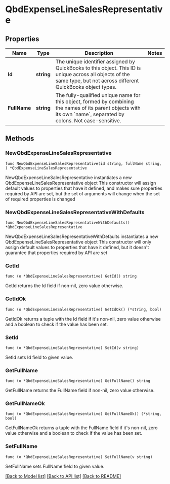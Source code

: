 # QbdExpenseLineSalesRepresentative

## Properties

Name | Type | Description | Notes
------------ | ------------- | ------------- | -------------
**Id** | **string** | The unique identifier assigned by QuickBooks to this object. This ID is unique across all objects of the same type, but not across different QuickBooks object types. | 
**FullName** | **string** | The fully-qualified unique name for this object, formed by combining the names of its parent objects with its own &#x60;name&#x60;, separated by colons. Not case-sensitive. | 

## Methods

### NewQbdExpenseLineSalesRepresentative

`func NewQbdExpenseLineSalesRepresentative(id string, fullName string, ) *QbdExpenseLineSalesRepresentative`

NewQbdExpenseLineSalesRepresentative instantiates a new QbdExpenseLineSalesRepresentative object
This constructor will assign default values to properties that have it defined,
and makes sure properties required by API are set, but the set of arguments
will change when the set of required properties is changed

### NewQbdExpenseLineSalesRepresentativeWithDefaults

`func NewQbdExpenseLineSalesRepresentativeWithDefaults() *QbdExpenseLineSalesRepresentative`

NewQbdExpenseLineSalesRepresentativeWithDefaults instantiates a new QbdExpenseLineSalesRepresentative object
This constructor will only assign default values to properties that have it defined,
but it doesn't guarantee that properties required by API are set

### GetId

`func (o *QbdExpenseLineSalesRepresentative) GetId() string`

GetId returns the Id field if non-nil, zero value otherwise.

### GetIdOk

`func (o *QbdExpenseLineSalesRepresentative) GetIdOk() (*string, bool)`

GetIdOk returns a tuple with the Id field if it's non-nil, zero value otherwise
and a boolean to check if the value has been set.

### SetId

`func (o *QbdExpenseLineSalesRepresentative) SetId(v string)`

SetId sets Id field to given value.


### GetFullName

`func (o *QbdExpenseLineSalesRepresentative) GetFullName() string`

GetFullName returns the FullName field if non-nil, zero value otherwise.

### GetFullNameOk

`func (o *QbdExpenseLineSalesRepresentative) GetFullNameOk() (*string, bool)`

GetFullNameOk returns a tuple with the FullName field if it's non-nil, zero value otherwise
and a boolean to check if the value has been set.

### SetFullName

`func (o *QbdExpenseLineSalesRepresentative) SetFullName(v string)`

SetFullName sets FullName field to given value.



[[Back to Model list]](../README.md#documentation-for-models) [[Back to API list]](../README.md#documentation-for-api-endpoints) [[Back to README]](../README.md)


